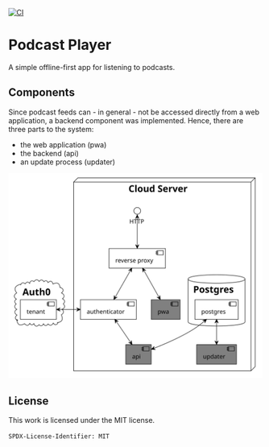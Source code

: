 [![CI](https://github.com/hannes-hochreiner/podcast-player/actions/workflows/main.yml/badge.svg)](https://github.com/hannes-hochreiner/podcast-player/actions/workflows/main.yml)
# Podcast Player

A simple offline-first app for listening to podcasts.

## Components

Since podcast feeds can - in general - not be accessed directly from a web application, a backend component was implemented.
Hence, there are three parts to the system:
* the web application (pwa)
* the backend (api)
* an update process (updater)

![component diagram](documentation/build/components.svg)

## License

This work is licensed under the MIT license.

`SPDX-License-Identifier: MIT`
